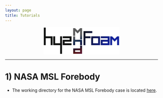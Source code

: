 ```yaml
---
layout: page
title: Tutorials
---
```


<p align="center">
  <img src="/docs/img/logos/hy2MhdFoamLogo.png" width="250">
</p>

---  

# 1) NASA MSL Forebody

+ The working directory for the NASA MSL Forebody case is located [here](https://github.com/vincentcasseau/hyStrath/tree/master/run/hyStrath/hy2MhdFoam/NASA_MSL_forebody_NR-MHD).
